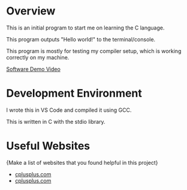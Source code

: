 # Overview

This is an initial program to start me on learning the C language.

This program outputs "Hello world!" to the terminal/console.

This program is mostly for testing my compiler setup, which is working correctly on my machine.

[Software Demo Video](https://youtu.be/Jn4SKbysbas)

# Development Environment

I wrote this in VS Code and compiled it using GCC. 

This is written in C with the stdio library.

# Useful Websites

{Make a list of websites that you found helpful in this project}
* [cplusplus.com](https://cplusplus.com/reference/cstdio/printf/)
* [cplusplus.com](https://cplusplus.com/reference/cstdio/)